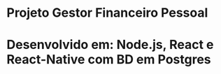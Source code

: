 # Projeto Gestor Financeiro Pessoal
# Desenvolvido em: Node.js, React e React-Native com BD em Postgres